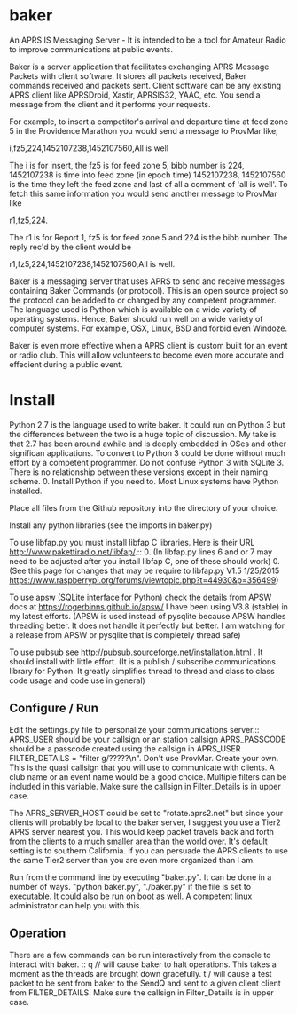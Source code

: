 # baker

An APRS IS Messaging Server - It is intended to be a tool for Amateur Radio to improve communications at public events.
  
Baker is a server application that facilitates exchanging APRS Message Packets with client software. It stores all packets received, Baker commands received and packets sent. Client software can be any existing APRS client like APRSDroid, Xastir, APRSIS32, YAAC, etc. You send a message from the client and it performs your requests. 
  
For example, to insert a competitor's arrival and departure time at feed zone 5 in the Providence Marathon you would send a message to ProvMar like; 

i,fz5,224,1452107238,1452107560,All is well

The i is for insert, the fz5 is for feed zone 5, bibb number is 224, 1452107238 is time into feed zone (in epoch time) 1452107238, 1452107560 is the time they left the feed zone and last of all a comment of 'all is well'. To fetch this same information you would send another message to ProvMar like 

r1,fz5,224. 

The r1 is for Report 1, fz5 is for feed zone 5 and 224 is the bibb number. The reply rec'd by the client would be 

r1,fz5,224,1452107238,1452107560,All is well.
  
Baker is a messaging server that uses APRS to send and receive messages containing Baker Commands (or protocol). This is an open source project so the protocol can be added to or changed by any competent programmer. The language used is Python which is available on a wide variety of operating systems. Hence, Baker should run well on a wide variety of computer systems. For example, OSX, Linux, BSD and forbid even Windoze.

Baker is even more effective when a APRS client is custom built for an event or radio club. This will allow volunteers to become even more accurate and effecient during a public event.

# Install

Python 2.7 is the language used to write baker. It could run on Python 3 but the differences between the two is a huge topic of discussion. My take is that 2.7 has been around awhile and is deeply embedded in OSes and other significan applications. To convert to Python 3 could be done without much effort by a competent programmer. Do not confuse Python 3 with SQLite 3. There is no relationship between these versions except in their naming scheme.
0. Install Python if you need to. Most Linux systems have Python installed.

Place all files from the Github repository into the directory of your choice.

Install any python libraries (see the imports in baker.py)

To use libfap.py you must install libfap C libraries. Here is their URL http://www.pakettiradio.net/libfap/.::
0. (In libfap.py lines 6 and or 7 may need to be adjusted after you install libfap C, one of these should work)
0. (See this page for changes that may be require to libfap.py V1.5 1/25/2015 https://www.raspberrypi.org/forums/viewtopic.php?t=44930&p=356499)

To use apsw (SQLite interface for Python) check the details from APSW docs at https://rogerbinns.github.io/apsw/ I have been using V3.8 (stable) in my latest efforts. (APSW is used instead of pysqlite because APSW handles threading better. It does not handle it perfectly but better. I am watching for a release from APSW or pysqlite that is completely thread safe)

To use pubsub see http://pubsub.sourceforge.net/installation.html . It should install with little effort. (It is a publish / subscribe communications library for Python. It greatly simplifies thread to thread and class to class code usage and code use in general)

## Configure / Run

Edit the settings.py file to personalize your communications server.::
	APRS_USER should be your callsign or an station callsign
	APRS_PASSCODE should be a passcode created using the callsign in APRS_USER
	FILTER_DETAILS = "filter g/?????\n". Don't use ProvMar. Create your own. This is the quasi callsign that you will use to communicate with clients. A club name or an event name would be a good choice. Multiple filters can be included in this variable. Make sure the callsign in Filter_Details is in upper case.

The APRS_SERVER_HOST could be set to "rotate.aprs2.net" but since your clients will probably be local to the baker server, I suggest you use a Tier2 APRS server nearest you. This would keep packet travels back and forth from the clients to a much smaller area than the world over. It's default setting is to southern California. If you can persuade the APRS clients to use the same Tier2 server than you are even more organized than I am.

Run from the command line by executing "baker.py". It can be done in a number of ways. "python baker.py", "./baker.py" if the file is set to executable. It could also be run on boot as well. A competent linux administrator can help you with this.

## Operation

There are a few commands can be run interactively from the console to interact with baker. ::
	q //<Return> will cause baker to halt operations. This takes a moment as the threads are brought down gracefully.
	t /<cr> will cause a test packet to be sent from baker to the SendQ and sent to a given client client from FILTER_DETAILS. Make sure the callsign in Filter_Details is in upper case.

